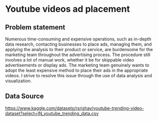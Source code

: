 # Youtube videos ad placement

## Problem statement
Numerous time-consuming and expensive operations, such as in-depth data research, contacting businesses to place ads, managing them, and applying the analysis to their product or service, are burdensome for the marketing team throughout the advertising process. The procedure still involves a lot of manual work, whether it be for skippable video advertisements or display ads. The marketing team genuinely wants to adopt the least expensive method to place their ads in the appropriate videos. I strive to resolve this issue through the use of data analysis and visualization.

## Data Source
https://www.kaggle.com/datasets/rsrishav/youtube-trending-video-dataset?select=IN_youtube_trending_data.csv
